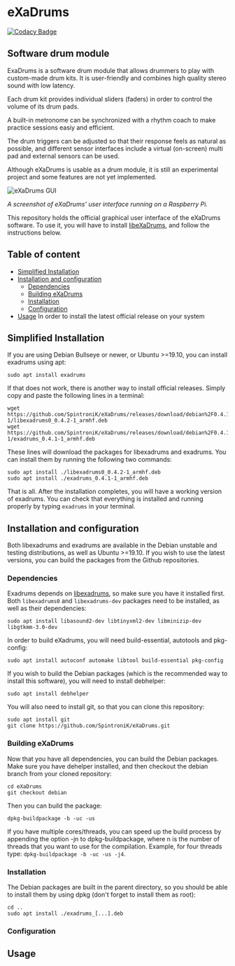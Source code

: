 # eXaDrums

[![Codacy Badge](https://api.codacy.com/project/badge/Grade/4a7bcd60718d460ab1597bcc7feb3b9b)](https://www.codacy.com/app/SpintroniK/eXaDrums?utm_source=github.com&amp;utm_medium=referral&amp;utm_content=SpintroniK/eXaDrums&amp;utm_campaign=Badge_Grade)

## Software drum module

ExaDrums is a software drum module that allows drummers to play with custom-made drum kits.
It is user-friendly and combines high quality stereo sound with low latency.

Each drum kit provides individual sliders (faders) in order to control the volume of its drum pads.

A built-in metronome can be synchronized with a rhythm coach to make practice sessions easiy and efficient.

The drum triggers can be adjusted so that their response feels as natural as possible, and different sensor interfaces include a virtual (on-screen) multi pad and external sensors can be used.

Although eXaDrums is usable as a drum module, it is still an experimental project and some features are not yet implemented.

  ![eXaDrums GUI](https://cdn.hackaday.io/images/5750291588968677437.png)
  
*A screenshot of eXaDrums' user interface running on a Raspberry Pi.*

This repository holds the official graphical user interface of the eXaDrums software.
To use it, you will have to install [libeXaDrums](https://github.com/SpintroniK/libeXaDrums), and follow the instructions below.

## Table of content

- [Simplified Installation](#simplified-installation)
- [Installation and configuration](#installation-and-configuration)
  - [Dependencies](#dependencies)
  - [Building eXaDrums](#building-exadrums)
  - [Installation](#installation)
  - [Configuration](#configuration)
- [Usage](#usage)
In order to install the latest official release on your system

## Simplified Installation

If you are using Debian Bullseye or newer, or Ubuntu >=19.10, you can install exadrums using apt:

```shell
sudo apt install exadrums
```

If that does not work, there is another way to install official releases.
Simply copy and paste the following lines in a terminal:

```shell
wget https://github.com/SpintroniK/eXaDrums/releases/download/debian%2F0.4.1-1/libexadrums0_0.4.2-1_armhf.deb
wget https://github.com/SpintroniK/eXaDrums/releases/download/debian%2F0.4.1-1/exadrums_0.4.1-1_armhf.deb
```

These lines will download the packages for libexadrums and exadrums.
You can install them by running the following two commands:

```shell
sudo apt install ./libexadrums0_0.4.2-1_armhf.deb
sudo apt install ./exadrums_0.4.1-1_armhf.deb
```

That is all. After the installation completes, you will have a working version of exadrums.
You can check that everything is installed and running properly by typing `exadrums` in your terminal.

## Installation and configuration

Both libexadrums and exadrums are available in the Debian unstable and testing distributions, as well as Ubuntu >=19.10.
If you wish to use the latest versions, you can build the packages from the Github repositories.

### Dependencies

Exadrums depends on [libexadrums](https://github.com/SpintroniK/libeXaDrums), so make sure you have it installed first.
Both `libexadrums0` and `libexadrums-dev` packages need to be installed, as well as their dependencies:

```shell
sudo apt install libasound2-dev libtinyxml2-dev libminizip-dev libgtkmm-3.0-dev
```

In order to build eXadrums, you will need build-essential, autotools and pkg-config:

```shell
sudo apt install autoconf automake libtool build-essential pkg-config
```

If you wish to build the Debian packages (which is the recommended way to install
this software), you will need to install debhelper:

```shell
sudo apt install debhelper
```

You will also need to install git, so that you can clone this repository:

```shell
sudo apt install git
git clone https://github.com/SpintroniK/eXaDrums.git
```

### Building eXaDrums

Now that you have all dependencies, you can build the Debian packages.
Make sure you have dehelper installed, and then checkout the debian branch
from your cloned repository:

```shell
cd eXaDrums
git checkout debian
```

Then you can build the package:

```shell
dpkg-buildpackage -b -uc -us
```

If you have multiple cores/threads, you can speed up the build process by appending the option -jn to dpkg-buildpackage, where n is the number of threads that you want to use for the compilation.
Example, for four threads type: `dpkg-buildpackage -b -uc -us -j4`.

### Installation

The Debian packages are built in the parent directory, so you should be able to install them by using dpkg (don't forget to install them as root):

```shell
cd ..
sudo apt install ./exadrums_[...].deb
```

### Configuration

## Usage

